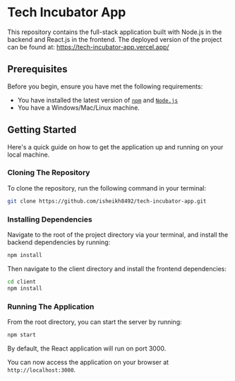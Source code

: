 # Tech Incubator App

This repository contains the full-stack application built with Node.js in the backend and React.js in the frontend.
The deployed version of the project can be found at: https://tech-incubator-app.vercel.app/

## Prerequisites

Before you begin, ensure you have met the following requirements:

- You have installed the latest version of [`npm`](https://www.npmjs.com/get-npm) and [`Node.js`](https://nodejs.org/en/download/)
- You have a Windows/Mac/Linux machine.

## Getting Started

Here's a quick guide on how to get the application up and running on your local machine.

### Cloning The Repository

To clone the repository, run the following command in your terminal:

```bash
git clone https://github.com/isheikh8492/tech-incubator-app.git
```

### Installing Dependencies

Navigate to the root of the project directory via your terminal, and install the backend dependencies by running:

```bash
npm install
```

Then navigate to the client directory and install the frontend dependencies:

```bash
cd client
npm install
```

### Running The Application

From the root directory, you can start the server by running:

```bash
npm start
```

By default, the React application will run on port 3000.

You can now access the application on your browser at `http://localhost:3000`.
